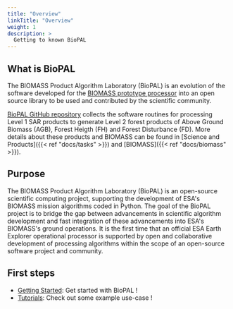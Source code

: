 ```yaml
---
title: "Overview"
linkTitle: "Overview"
weight: 1
description: >
  Getting to known BioPAL
---
```


## What is BioPAL

The BIOMASS Product Algorithm Laboratory (BioPAL) is an evolution of the software developed for the [BIOMASS prototype processor](https://www.mdpi.com/2072-4292/12/6/985) into an open source library to be used and contributed by the scientific community.

[BioPAL GitHub repository](https://github.com/BioPAL/BioPAL) collects the software routines for processing Level 1 SAR products to generate Level 2 forest products of Above Ground Biomass (AGB), Forest Heigth (FH) and Forest Disturbance (FD). More details about these products and BIOMASS can be found in [Science and Products]({{< ref "docs/tasks" >}}) and [BIOMASS]({{< ref "docs/biomass" >}}).

## Purpose

The BIOMASS Product Algorithm Laboratory (BioPAL) is an open-source scientific computing project, supporting the development of ESA's BIOMASS mission algorithms coded in Python. The goal of the BioPAL project is to bridge the gap between advancements in scientific algorithm development and fast integration of these advancements into ESA's BIOMASS's ground operations. It is the first time that an official ESA Earth Explorer operational processor is supported by open and collaborative development of processing algorithms within the scope of an open-source software project and community.

## First steps

* [Getting Started](/docs/getting-started/): Get started with BioPAL !
* [Tutorials](/docs/tutorials/): Check out some example use-case !